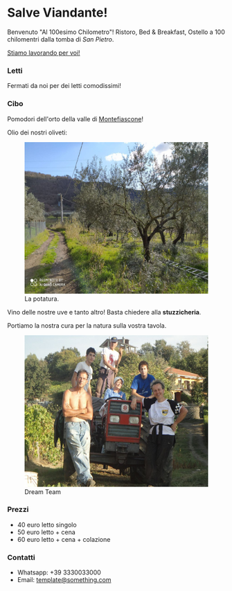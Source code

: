 # Salve Viandante!

Benvenuto "Al 100esimo Chilometro"! Ristoro, Bed & Breakfast, Ostello a 100 chilomentri dalla tomba di _San Pietro_.

[Stiamo lavorando per voi!](lavori/lavori.md)

### Letti

Fermati da noi per dei letti comodissimi!

### Cibo

Pomodori dell'orto della valle di [Montefiascone](https://en.wikipedia.org/wiki/Montefiascone)! 

Olio dei nostri oliveti:

<figure>
  <img src="images/olive.jpeg"
    height="350">
  <figcaption> La potatura.
  </figcaption>
</figure>

Vino delle nostre uve e tanto altro! Basta chiedere alla **stuzzicheria**.

Portiamo la nostra cura per la natura sulla vostra tavola.

<figure>
  <img src="images/trattore.jpeg"
    height="350">
  <figcaption> Dream Team
  </figcaption>
</figure>

### Prezzi

- 40 euro letto singolo
- 50 euro letto + cena
- 60 euro letto + cena + colazione

### Contatti

- Whatsapp: +39 3330033000
- Email: template@something.com